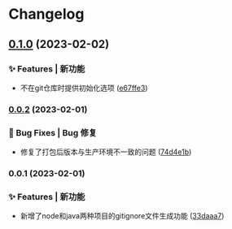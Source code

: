 # Changelog

## [0.1.0](https://github.com/loclink/gig-cli/compare/v0.0.2...v0.1.0) (2023-02-02)


### ✨ Features | 新功能

* 不在git仓库时提供初始化选项 ([e67ffe3](https://github.com/loclink/gig-cli/commit/e67ffe3d85bf2fd363e9ea170e6eddb4452c24a2))

### [0.0.2](https://github.com/loclink/gig-cli/compare/v0.0.1...v0.0.2) (2023-02-01)


### 🐛 Bug Fixes | Bug 修复

* 修复了打包后版本与生产环境不一致的问题 ([74d4e1b](https://github.com/loclink/gig-cli/commit/74d4e1b611d534f7f6f0b04e88f7dfb17029dba0))

### 0.0.1 (2023-02-01)


### ✨ Features | 新功能

* 新增了node和java两种项目的gitignore文件生成功能 ([33daaa7](https://github.com/loclink/gig-cli/commit/33daaa78f7ffc57898a8dafa61e7c7bdec751410))